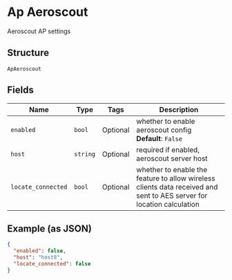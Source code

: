 
# Ap Aeroscout

Aeroscout AP settings

## Structure

`ApAeroscout`

## Fields

| Name | Type | Tags | Description |
|  --- | --- | --- | --- |
| `enabled` | `bool` | Optional | whether to enable aeroscout config<br>**Default**: `False` |
| `host` | `string` | Optional | required if enabled, aeroscout server host |
| `locate_connected` | `bool` | Optional | whether to enable the feature to allow wireless clients data received and sent to AES server for location calculation |

## Example (as JSON)

```json
{
  "enabled": false,
  "host": "host8",
  "locate_connected": false
}
```

